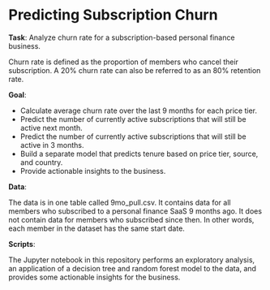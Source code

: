 # Predicting Subscription Churn

**Task**: Analyze churn rate for a subscription-based personal finance business.

Churn rate is defined as the proportion of members who cancel their subscription. A 20% churn rate can also be referred to as an 80% retention rate.

**Goal**: 

* Calculate average churn rate over the last 9 months for each price tier.
* Predict the number of currently active subscriptions that will still be active next month.
* Predict the number of currently active subscriptions that will still be active in 3 months.
* Build a separate model that predicts tenure based on price tier, source, and country.
* Provide actionable insights to the business.

**Data**:

The data is in one table called 9mo_pull.csv. It contains data for all members who subscribed to a personal finance SaaS 9 months ago. It does not contain data for members who subscribed since then. In other words, each member in the dataset has the same start date.

**Scripts**:

The Jupyter notebook in this repository performs an exploratory analysis, an application of a decision tree and random forest model to the data, and provides some actionable insights for the business.
